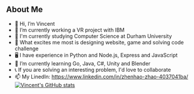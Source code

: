 ## About Me

- 👋 Hi, I’m Vincent
- 🔭 I’m currently working a VR project with IBM
- 📖 I'm currently studying Computer Science at Durham University
- 👀 What excites me most is designing website, game and solving code challenge
- 🖥 I have experience in Python and Node.js, Express and JavaScript 
- 🌱 I’m currently learning Go, Java, C#, Unity and Blender
- 📞 If you are solving an interesting problem, I'd love to collaborate
- 📫 My LinedIn: https://www.linkedin.com/in/zhenhao-zhao-4037041ba/
[![Vincent's GitHub stats](https://github-readme-stats.vercel.app/api?Vincent-Zhenhao-ZHAO=anuraghazra)](https://github.com/anuraghazra/github-readme-stats)

